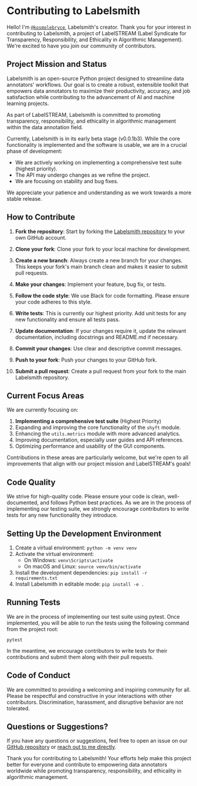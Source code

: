 # Contributing to Labelsmith

Hello! I'm [`@kosmolebryce`](https://github.com/kosmolebryce), Labelsmith's creator. Thank you for your interest in contributing to Labelsmith, a project of LabelSTREAM (Label Syndicate for Transparency, Responsibility, and Ethicality in Algorithmic Management). We're excited to have you join our community of contributors.

## Project Mission and Status

Labelsmith is an open-source Python project designed to streamline data annotators' workflows. Our goal is to create a robust, extensible toolkit that empowers data annotators to maximize their productivity, accuracy, and job satisfaction while contributing to the advancement of AI and machine learning projects.

As part of LabelSTREAM, Labelsmith is committed to promoting transparency, responsibility, and ethicality in algorithmic management within the data annotation field.

Currently, Labelsmith is in its early beta stage (v0.0.1b3). While the core functionality is implemented and the software is usable, we are in a crucial phase of development:

- We are actively working on implementing a comprehensive test suite (highest priority).
- The API may undergo changes as we refine the project.
- We are focusing on stability and bug fixes.

We appreciate your patience and understanding as we work towards a more stable release.

## How to Contribute

1. **Fork the repository**: Start by forking the [Labelsmith repository](https://github.com/labelstream/labelsmith) to your own GitHub account.

2. **Clone your fork**: Clone your fork to your local machine for development.

3. **Create a new branch**: Always create a new branch for your changes. This keeps your fork's main branch clean and makes it easier to submit pull requests.

4. **Make your changes**: Implement your feature, bug fix, or tests.

5. **Follow the code style**: We use Black for code formatting. Please ensure your code adheres to this style.

6. **Write tests**: This is currently our highest priority. Add unit tests for any new functionality and ensure all tests pass.

7. **Update documentation**: If your changes require it, update the relevant documentation, including docstrings and README.md if necessary.

8. **Commit your changes**: Use clear and descriptive commit messages.

9. **Push to your fork**: Push your changes to your GitHub fork.

10. **Submit a pull request**: Create a pull request from your fork to the main Labelsmith repository.

## Current Focus Areas

We are currently focusing on:

1. **Implementing a comprehensive test suite** (Highest Priority)
2. Expanding and improving the core functionality of the `shyft` module.
3. Enhancing the `utils.metrics` module with more advanced analytics.
4. Improving documentation, especially user guides and API references.
5. Optimizing performance and usability of the GUI components.

Contributions in these areas are particularly welcome, but we're open to all improvements that align with our project mission and LabelSTREAM's goals!

## Code Quality

We strive for high-quality code. Please ensure your code is clean, well-documented, and follows Python best practices. As we are in the process of implementing our testing suite, we strongly encourage contributors to write tests for any new functionality they introduce.

## Setting Up the Development Environment

1. Create a virtual environment: `python -m venv venv`
2. Activate the virtual environment:
   - On Windows: `venv\Scripts\activate`
   - On macOS and Linux: `source venv/bin/activate`
3. Install the development dependencies: `pip install -r requirements.txt`
4. Install Labelsmith in editable mode: `pip install -e .`

## Running Tests

We are in the process of implementing our test suite using pytest. Once implemented, you will be able to run the tests using the following command from the project root:

```
pytest
```

In the meantime, we encourage contributors to write tests for their contributions and submit them along with their pull requests.

## Code of Conduct

We are committed to providing a welcoming and inspiring community for all. Please be respectful and constructive in your interactions with other contributors. Discrimination, harassment, and disruptive behavior are not tolerated.

## Questions or Suggestions?

If you have any questions or suggestions, feel free to open an issue on our [GitHub repository](https://github.com/labelstream/labelsmith/issues) or [reach out to me directly](mailto:k.lebryce@pm.me).

Thank you for contributing to Labelsmith! Your efforts help make this project better for everyone and contribute to empowering data annotators worldwide while promoting transparency, responsibility, and ethicality in algorithmic management.